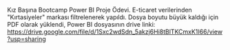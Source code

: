 Kız Başına Bootcamp Power BI Proje Ödevi. E-ticaret verilerinden "Kırtasiyeler" markası filtrelenerek yapıldı. Dosya boyutu büyük kaldığı için PDF olarak yüklendi, Power BI dosyasının drive linki: https://drive.google.com/file/d/1Sxc2wdSdn_5akzj6Hi8tBlTKCmxK1I66/view?usp=sharing
